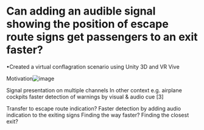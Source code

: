 # Can adding an audible signal showing the position of escape route signs get passengers to an exit faster? 
•Created a virtual conflagration scenario using Unity 3D and VR Vive

Motivation![image](https://github.com/RuanLinya/Escape-Route/assets/133128176/3bed8aed-5c75-4afc-a223-da944e443426)

Signal presentation on multiple channels
In other context e.g. airplane cockpits faster detection of warnings by visual & audio cue [3]

Transfer to escape route indication?
Faster detection by adding audio indication to the exiting signs
Finding the way faster?
Finding the closest exit?



